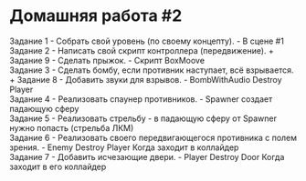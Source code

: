 # Домашняя работа #2
Задание 1 - Собрать свой уровень (по своему концепту). - В сцене #1  
Задание 2 - Написать свой скрипт контроллера (передвижение). + Задание 9 - Сделать прыжок. - Скрипт BoxMoove  
Задание 3 - Сделать бомбу, если противник наступает, всё взрывается. + Задание 8 - Добавить звуки для взрывов. - BombWithAudio Destroy Player  
Задание 4 - Реализовать спаунер противников. - Spawner создает падающую сферу  
Задание 5 - Реализовать стрельбу - в падающую сферу от Spawner нужно попасть (стрельба ЛКМ)  
Задание 6 - Реализовать своего передвигающегося противника с полем зрения. - Enemy Destroy Player Когда заходит в коллайдер  
Задание 7 - Добавить исчезающие двери. - Player Destroy Door Когда заходит в его коллайдер  
